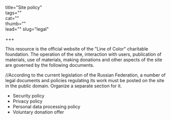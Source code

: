 title="Site policy"  
tags=""  
cat=""  
thumb=""  
lead=""
slug="legal"  

+++

This resource is the official website of the "Line of Color" charitable foundation. The operation of the site, interaction with users, publication of materials, use of materials, making donations and other aspects of the site are governed by the following documents.

//According to the current legislation of the Russian Federation, a number of legal documents and policies regulating its work must be posted on the site in the public domain. Organize a separate section for it.

* Security policy
* Privacy policy
* Personal data processing policy
* Voluntary donation offer
